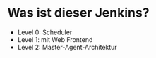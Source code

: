 # Was ist dieser Jenkins?

* Level 0: Scheduler
* Level 1: mit Web Frontend
* Level 2: Master-Agent-Architektur
